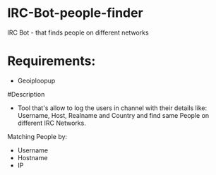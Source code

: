 # IRC-Bot-people-finder
IRC Bot -  that finds people on different networks

# Requirements:
- Geoiploopup

#Description
- Tool that's allow to log the users in channel with their details like: Username, Host, Realname and Country and find same People on different IRC Networks.

Matching People by:
- Username
- Hostname
- IP


